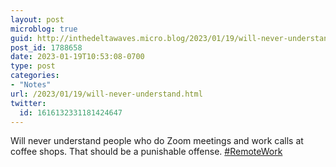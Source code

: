 ```yaml
---
layout: post
microblog: true
guid: http://inthedeltawaves.micro.blog/2023/01/19/will-never-understand.html
post_id: 1788658
date: 2023-01-19T10:53:08-0700
type: post
categories:
- "Notes"
url: /2023/01/19/will-never-understand.html
twitter:
  id: 1616132331181424647
---
```

<p>Will never understand people who do Zoom meetings and work calls at coffee shops. That should be a punishable offense. <a href="https://mastodon.social/tags/RemoteWork" class="mention hashtag" rel="tag">#<span>RemoteWork</span></a></p>
